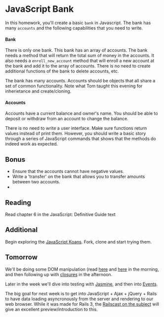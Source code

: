# JavaScript Bank

In this homework, you'll create a basic `bank` in Javascript. The bank has many `accounts` and the following capabilities that you need to write. 

#### Bank

There is only one bank. This bank has an array of accounts. The bank needs a method that will return the total sum of money in the accounts. It also needs a `enroll_new_account` method that will enroll a new account at the bank and add it to the array of accounts. There is no need to create additional functions of the bank to delete accounts, etc.

The bank has many accounts. Accounts should be objects that all share a set of common functionality. Note what Tom taught this evening for inherietance and create/cloning. 

#### Accounts

Accounts have a current balance and owner's name. You should be able to deposit or withdraw from an account to change the balance. 

There is no need to write a user interface. Make sure functions return values instead of print them. However, you should write a basic story through a series of JavaScript commands that shows that the methods do indeed work as expected. 


## Bonus

- Ensure that the accounts cannot have negative values. 
- Write a 'transfer' on the bank that allows you to transfer amounts between two accounts. 
- 
## Reading

Read chapter 6 in the JavaScript: Definitive Guide text

## Additional

Begin exploring the [JavaScript Koans](https://github.com/ga-students/JavaScript-Koans). Fork, clone and start trying them. 

## Tomorrow

We'll be doing some DOM manipulation (read [here](http://en.wikipedia.org/wiki/Document_Object_Model) and [here](https://developer.mozilla.org/en-US/docs/DOM) in the morning, and then following up with [closures](http://en.wikipedia.org/wiki/Closure_(computer_science)) in the afternoon. 

Later in the week we'll dive into testing with [Jasmine](http://pivotal.github.io/jasmine/), and then into [Events](https://developer.mozilla.org/en-US/docs/Web/API/Event).

The big goal for next week is to get into JavaScript + Ajax + jQuery + Rails to have data loading asyncronously from the server and rendering to our web browser. While it was made for Rails 3, the [Railscast on the subject](http://railscasts.com/episodes/136-jquery-ajax-revised) will give an excellent preview/introduction to this.  

